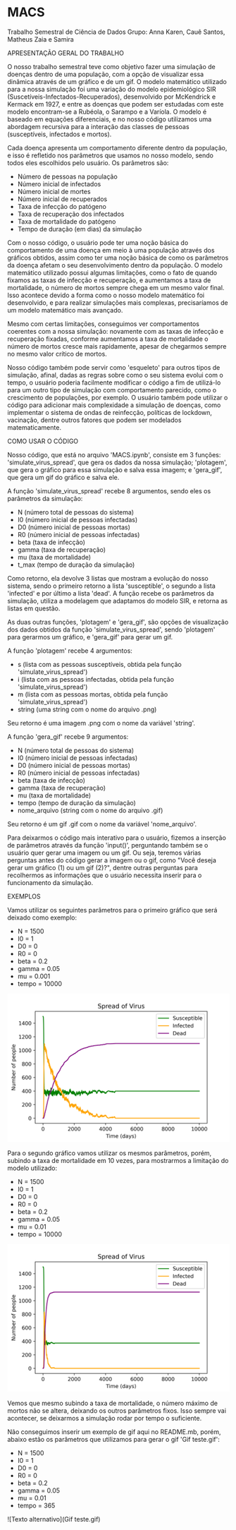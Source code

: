 # MACS
Trabalho Semestral de Ciência de Dados
Grupo: Anna Karen, Cauê Santos, Matheus Zaia e Samira


APRESENTAÇÃO GERAL DO TRABALHO

O nosso trabalho semestral teve como objetivo fazer uma simulação de doenças dentro de uma população, com a opção de visualizar essa dinãmica através de um gráfico e de um gif. O modelo matemático utilizado para a nossa simulação foi uma variação do modelo epidemiológico SIR (Suscetíveis-Infectados-Recuperados), desenvolvido por McKendrick e Kermack em 1927, e entre as doenças que podem ser estudadas com este modelo encontram-se a Rubéola, o Sarampo e a Varíola. O modelo é baseado em equações diferenciais, e no nosso código utilizamos uma abordagem recursiva para a interação das classes de pessoas (susceptíveis, infectados e mortos).

Cada doença apresenta um comportamento diferente dentro da população, e isso é refletido nos parâmetros que usamos no nosso modelo, sendo todos eles escolhidos pelo usuário. Os parâmetros são: 

- Número de pessoas na população 
- Número inicial de infectados 
- Número inicial de mortes
- Número inicial de recuperados 
- Taxa de infecção do patógeno
- Taxa de recuperação dos infectados 
- Taxa de mortalidade do patógeno 
- Tempo de duração (em dias) da simulação

Com o nosso código, o usuário pode ter uma noção básica do comportamento de uma doença em meio à uma população através dos gráficos obtidos, assim como ter uma noção básica de como os parâmetros da doença afetam o seu desenvolvimento dentro da população. O modelo matemático utilizado possui algumas limitações, como o fato de quando fixamos as taxas de infecção e recuperação, e aumentamos a taxa de mortalidade, o número de mortos sempre chega em um mesmo valor final. Isso acontece devido a forma como o nosso modelo matemático foi desenvolvido, e para realizar simulações mais complexas, precisaríamos de um modelo matemático mais avançado. 

Mesmo com certas limitações, conseguimos ver comportamentos coerentes com a nossa simulação: novamente com as taxas de infecção e recuperação fixadas, conforme aumentamos a taxa de mortalidade o número de mortos cresce mais rapidamente, apesar de chegarmos sempre no mesmo valor crítico de mortos. 

Nosso código também pode servir como 'esqueleto' para outros tipos de simulação, afinal, dadas as regras sobre como o seu sistema evolui com o tempo, o usuário poderia facilmente modificar o código a fim de utilizá-lo para um outro tipo de simulação com comportamento parecido, como o crescimento de populações, por exemplo. O usuário também pode utilizar o código para adicionar mais complexidade a simulação de doenças, como implementar o sistema de ondas de reinfecção, políticas de lockdown, vacinação, dentre outros fatores que podem ser modelados matematicamente. 

COMO USAR O CÓDIGO

Nosso código, que está no arquivo 'MACS.ipynb', consiste em 3 funções: 'simulate_virus_spread', que gera os dados da nossa simulação; 'plotagem', que gera o gráfico para essa simulação e salva essa imagem; e 'gera_gif', que gera um gif do gráfico e salva ele. 

A função 'simulate_virus_spread' recebe 8 argumentos, sendo eles os parâmetros da simulação: 

- N (número total de pessoas do sistema) 
- I0 (número inicial de pessoas infectadas)
- D0 (número inicial de pessoas mortas)
- R0 (número inicial de pessoas infectadas)
- beta (taxa de infecção)
- gamma (taxa de recuperação)
- mu (taxa de mortalidade) 
- t_max (tempo de duração da simulação)

Como retorno, ela devolve 3 listas que mostram a evolução do nosso sistema, sendo o primeiro retorno a lista 'susceptible', o segundo a lista 'infected' e por último a lista 'dead'. A função recebe os parâmetros da simulação, utiliza a modelagem que adaptamos do modelo SIR, e retorna as listas em questão. 

As duas outras funções, 'plotagem' e 'gera_gif', são opções de visualização dos dados obtidos da função 'simulate_virus_spread', sendo  'plotagem' para gerarmos um gráfico, e 'gera_gif' para gerar um gif. 

A função 'plotagem' recebe 4 argumentos: 

- s (lista com as pessoas susceptíveis, obtida pela função 'simulate_virus_spread')
- i (lista com as pessoas infectadas, obtida pela função 'simulate_virus_spread')
- m (lista com as pessoas mortas, obtida pela função 'simulate_virus_spread')
- string (uma string com o nome do arquivo .png)

Seu retorno é uma imagem .png com o nome da variável 'string'.

A função 'gera_gif' recebe 9 argumentos:

- N (número total de pessoas do sistema) 
- I0 (número inicial de pessoas infectadas)
- D0 (número inicial de pessoas mortas)
- R0 (número inicial de pessoas infectadas)
- beta (taxa de infecção)
- gamma (taxa de recuperação)
- mu (taxa de mortalidade) 
- tempo (tempo de duração da simulação)
- nome_arquivo (string com o nome do arquivo .gif)

Seu retorno é um gif .gif com o nome da variável 'nome_arquivo'.

Para deixarmos o código mais interativo para o usuário, fizemos a inserção de parâmetros através da função 'input()', perguntando também se o usuário quer gerar uma imagem ou um gif. Ou seja, teremos várias perguntas antes do código gerar a imagem ou o gif, como "Você deseja gerar um gráfico (1) ou um gif (2)?", dentre outras perguntas para recolhermos as informações que o usuário necessita inserir para o funcionamento da simulação. 

EXEMPLOS

Vamos utilizar os seguintes parâmetros para o primeiro gráfico que será deixado como exemplo: 

- N = 1500
- I0 = 1
- D0 = 0
- R0 = 0
- beta = 0.2
- gamma = 0.05
- mu = 0.001
- tempo = 10000

![Texto alternativo](imagem_teste1.png)

Para o segundo gráfico vamos utilizar os mesmos parâmetros, porém, subindo a taxa de mortalidade em 10 vezes, para mostrarmos a limitação do modelo utilizado:

- N = 1500
- I0 = 1
- D0 = 0
- R0 = 0
- beta = 0.2
- gamma = 0.05
- mu = 0.01
- tempo = 10000

![Texto alternativo](imagem_teste2.png)

Vemos que mesmo subindo a taxa de mortalidade, o número máximo de mortos não se altera, deixando os outros parâmetros fixos. Isso sempre vai acontecer, se deixarmos a simulação rodar por tempo o suficiente.

Não conseguimos inserir um exemplo de gif aqui no README.mb, porém, abaixo estão os parâmetros que utilizamos para gerar o gif 'Gif teste.gif':

- N = 1500
- I0 = 1
- D0 = 0
- R0 = 0
- beta = 0.2
- gamma = 0.05
- mu = 0.01
- tempo = 365
  
![Texto alternativo](Gif teste.gif)
